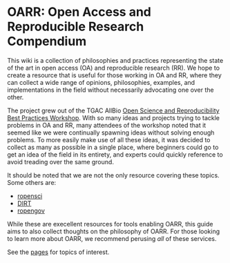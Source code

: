 OARR: Open Access and Reproducible Research Compendium
=================================================

This wiki is a collection of philosophies and practices representing the state of the art in open access (OA) and reproducible research (RR). We hope to create a resource that is useful for those working in OA and RR, where they can collect a wide range of opinions, philosophies, examples, and implementations in the field without necessarily advocating one over the other. 

The project grew out of the TGAC AllBio [Open Science and Reproducibility Best Practices Workshop](http://www.tgac.ac.uk/allbio-open-science-reproducibility-best-practice-workshop/). With so many ideas and projects trying to tackle problems in OA and RR, many attendees of the workshop noted that it seemed like we were continually spawning ideas without solving enough problems. To more easily make use of all these ideas, it was decided to collect as many as possible in a single place, where beginners could go to get an idea of the field in its entirety, and experts could quickly reference to avoid treading over the same ground.

It should be noted that we are not the only resource covering these topics. Some others are:

* [ropensci](http://ropensci.github.io/reproducibility-guide/)
* [DIRT](http://dirtdirectory.org/)
* [ropengov](http://ropengov.github.io/)

While these are execellent resources for tools enabling OARR, this guide aims to also collect thoughts on the philosophy of OARR. For those looking to learn more about OARR, we recommend perusing *all* of these services.

See the [pages](list) for topics of interest.
